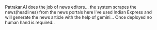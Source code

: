 Patrakar.AI does the job of news editors... the system scrapes the news(headlines) from the news portals here I've used Indian Express and will generate the news article with the help of gemini... Once deployed no human hand is required..
